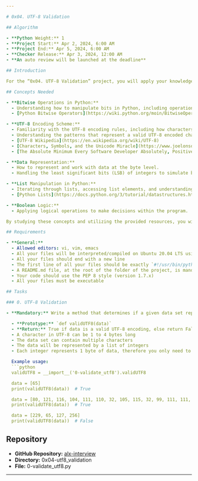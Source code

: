 ```yaml
---

# 0x04. UTF-8 Validation

## Algorithm

- **Python Weight:** 1
- **Project Start:** Apr 2, 2024, 6:00 AM
- **Project End:** Apr 5, 2024, 6:00 AM
- **Checker Release:** Apr 3, 2024, 12:00 AM
- **An auto review will be launched at the deadline**

## Introduction

For the “0x04. UTF-8 Validation” project, you will apply your knowledge in bitwise operations, understanding of the UTF-8 encoding scheme, and Python programming skills to validate whether a given dataset represents a valid UTF-8 encoding. This project will test your understanding of bitwise operations, data representation, and list manipulation in Python.

## Concepts Needed

- **Bitwise Operations in Python:**
  - Understanding how to manipulate bits in Python, including operations like AND (&), OR (|), XOR (^), NOT (~), shifts (<<, >>).
  - [Python Bitwise Operators](https://wiki.python.org/moin/BitwiseOperators)

- **UTF-8 Encoding Scheme:**
  - Familiarity with the UTF-8 encoding rules, including how characters are encoded into one or more bytes.
  - Understanding the patterns that represent a valid UTF-8 encoded character.
  - [UTF-8 Wikipedia](https://en.wikipedia.org/wiki/UTF-8)
  - [Characters, Symbols, and the Unicode Miracle](https://www.joelonsoftware.com/2003/10/08/the-absolute-minimum-every-software-developer-absolutely-positively-must-know-about-unicode-and-character-sets-no-excuses/)
  - [The Absolute Minimum Every Software Developer Absolutely, Positively Must Know About Unicode and Character Sets](https://www.joelonsoftware.com/2003/10/08/the-absolute-minimum-every-software-developer-absolutely-positively-must-know-about-unicode-and-character-sets-no-excuses/)

- **Data Representation:**
  - How to represent and work with data at the byte level.
  - Handling the least significant bits (LSB) of integers to simulate byte data.

- **List Manipulation in Python:**
  - Iterating through lists, accessing list elements, and understanding list comprehensions.
  - [Python Lists](https://docs.python.org/3/tutorial/datastructures.html)

- **Boolean Logic:**
  - Applying logical operations to make decisions within the program.

By studying these concepts and utilizing the provided resources, you will be equipped to tackle the UTF-8 validation project effectively, applying bitwise operations and logical reasoning to determine the validity of UTF-8 encoded data.

## Requirements

- **General:**
  - Allowed editors: vi, vim, emacs
  - All your files will be interpreted/compiled on Ubuntu 20.04 LTS using python3 (version 3.4.3)
  - All your files should end with a new line
  - The first line of all your files should be exactly `#!/usr/bin/python3`
  - A README.md file, at the root of the folder of the project, is mandatory
  - Your code should use the PEP 8 style (version 1.7.x)
  - All your files must be executable

## Tasks

### 0. UTF-8 Validation

- **Mandatory:** Write a method that determines if a given data set represents a valid UTF-8 encoding.

  - **Prototype:** `def validUTF8(data)`
  - **Return:** True if data is a valid UTF-8 encoding, else return False
  - A character in UTF-8 can be 1 to 4 bytes long
  - The data set can contain multiple characters
  - The data will be represented by a list of integers
  - Each integer represents 1 byte of data, therefore you only need to handle the 8 least significant bits of each integer

  Example usage:
  ```python
  validUTF8 = __import__('0-validate_utf8').validUTF8

  data = [65]
  print(validUTF8(data))  # True

  data = [80, 121, 116, 104, 111, 110, 32, 105, 115, 32, 99, 111, 111, 108, 33]
  print(validUTF8(data))  # True

  data = [229, 65, 127, 256]
  print(validUTF8(data))  # False
  ```

## Repository

- **GitHub Repository:** [alx-interview](https://github.com/olusiekwin/alx-interview)
- **Directory:** 0x04-utf8_validation
- **File:** 0-validate_utf8.py

---
```

